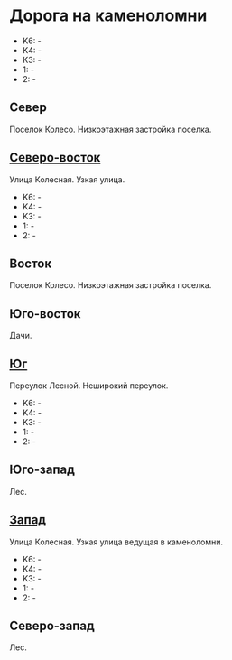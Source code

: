 # Дорога на каменоломни

* K6:   -
* K4:   -
* K3:   -
* 1:    -
* 2:    -

## Север

Поселок Колесо.
Низкоэтажная застройка поселка.

## [Северо-восток](./10395045.md)

Улица Колесная.
Узкая улица.

* K6:   -
* K4:   -
* K3:   -
* 1:    -
* 2:    -

## Восток

Поселок Колесо.
Низкоэтажная застройка поселка.

## Юго-восток

Дачи.

## [Юг](./10390055.md)

Переулок Лесной.
Неширокий переулок.

* K6:   -
* K4:   -
* K3:   -
* 1:    -
* 2:    -

## Юго-запад

Лес.

## [Запад](./10385050.md)

Улица Колесная.
Узкая улица ведущая в каменоломни.

* K6:   -
* K4:   -
* K3:   -
* 1:    -
* 2:    -

## Северо-запад

Лес.
